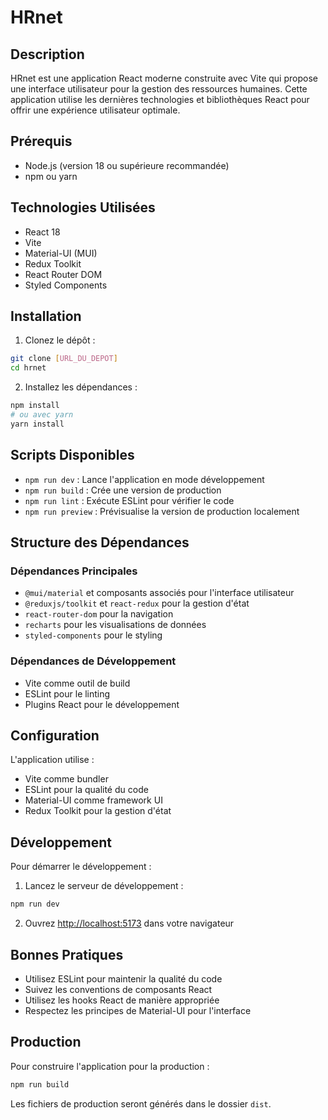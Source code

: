 # HRnet

## Description
HRnet est une application React moderne construite avec Vite qui propose une interface utilisateur pour la gestion des ressources humaines. Cette application utilise les dernières technologies et bibliothèques React pour offrir une expérience utilisateur optimale.

## Prérequis
- Node.js (version 18 ou supérieure recommandée)
- npm ou yarn

## Technologies Utilisées
- React 18
- Vite
- Material-UI (MUI)
- Redux Toolkit
- React Router DOM
- Styled Components

## Installation

1. Clonez le dépôt :
```bash
git clone [URL_DU_DEPOT]
cd hrnet
```

2. Installez les dépendances :
```bash
npm install
# ou avec yarn
yarn install
```

## Scripts Disponibles

- `npm run dev` : Lance l'application en mode développement
- `npm run build` : Crée une version de production
- `npm run lint` : Exécute ESLint pour vérifier le code
- `npm run preview` : Prévisualise la version de production localement

## Structure des Dépendances

### Dépendances Principales
- `@mui/material` et composants associés pour l'interface utilisateur
- `@reduxjs/toolkit` et `react-redux` pour la gestion d'état
- `react-router-dom` pour la navigation
- `recharts` pour les visualisations de données
- `styled-components` pour le styling

### Dépendances de Développement
- Vite comme outil de build
- ESLint pour le linting
- Plugins React pour le développement

## Configuration
L'application utilise :
- Vite comme bundler
- ESLint pour la qualité du code
- Material-UI comme framework UI
- Redux Toolkit pour la gestion d'état

## Développement

Pour démarrer le développement :

1. Lancez le serveur de développement :
```bash
npm run dev
```

2. Ouvrez [http://localhost:5173](http://localhost:5173) dans votre navigateur

## Bonnes Pratiques
- Utilisez ESLint pour maintenir la qualité du code
- Suivez les conventions de composants React
- Utilisez les hooks React de manière appropriée
- Respectez les principes de Material-UI pour l'interface

## Production

Pour construire l'application pour la production :

```bash
npm run build
```

Les fichiers de production seront générés dans le dossier `dist`.

